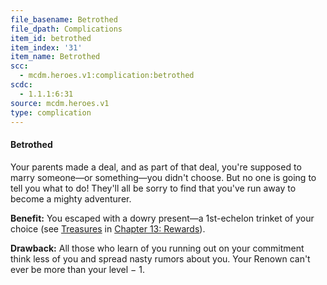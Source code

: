 ```yaml
---
file_basename: Betrothed
file_dpath: Complications
item_id: betrothed
item_index: '31'
item_name: Betrothed
scc:
  - mcdm.heroes.v1:complication:betrothed
scdc:
  - 1.1.1:6:31
source: mcdm.heroes.v1
type: complication
---
```


#### Betrothed

Your parents made a deal, and as part of that deal, you're supposed to marry someone—or something—you didn't choose. But no one is going to tell you what to do! They'll all be sorry to find that you've run away to become a mighty adventurer.

**Benefit:** You escaped with a dowry present—a 1st-echelon trinket of your choice (see [Treasures](#page-327-2) in [Chapter 13: Rewards](#page-327-1)).

**Drawback:** All those who learn of you running out on your commitment think less of you and spread nasty rumors about you. Your Renown can't ever be more than your level − 1.
